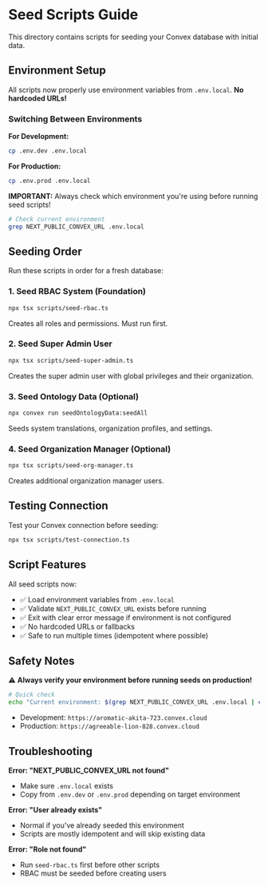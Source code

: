 # Seed Scripts Guide

This directory contains scripts for seeding your Convex database with initial data.

## Environment Setup

All scripts now properly use environment variables from `.env.local`. **No hardcoded URLs!**

### Switching Between Environments

**For Development:**
```bash
cp .env.dev .env.local
```

**For Production:**
```bash
cp .env.prod .env.local
```

**IMPORTANT:** Always check which environment you're using before running seed scripts!

```bash
# Check current environment
grep NEXT_PUBLIC_CONVEX_URL .env.local
```

## Seeding Order

Run these scripts in order for a fresh database:

### 1. Seed RBAC System (Foundation)
```bash
npx tsx scripts/seed-rbac.ts
```
Creates all roles and permissions. Must run first.

### 2. Seed Super Admin User
```bash
npx tsx scripts/seed-super-admin.ts
```
Creates the super admin user with global privileges and their organization.

### 3. Seed Ontology Data (Optional)
```bash
npx convex run seedOntologyData:seedAll
```
Seeds system translations, organization profiles, and settings.

### 4. Seed Organization Manager (Optional)
```bash
npx tsx scripts/seed-org-manager.ts
```
Creates additional organization manager users.

## Testing Connection

Test your Convex connection before seeding:

```bash
npx tsx scripts/test-connection.ts
```

## Script Features

All seed scripts now:
- ✅ Load environment variables from `.env.local`
- ✅ Validate `NEXT_PUBLIC_CONVEX_URL` exists before running
- ✅ Exit with clear error message if environment is not configured
- ✅ No hardcoded URLs or fallbacks
- ✅ Safe to run multiple times (idempotent where possible)

## Safety Notes

⚠️ **Always verify your environment before running seeds on production!**

```bash
# Quick check
echo "Current environment: $(grep NEXT_PUBLIC_CONVEX_URL .env.local | cut -d'=' -f2)"
```

- Development: `https://aromatic-akita-723.convex.cloud`
- Production: `https://agreeable-lion-828.convex.cloud`

## Troubleshooting

**Error: "NEXT_PUBLIC_CONVEX_URL not found"**
- Make sure `.env.local` exists
- Copy from `.env.dev` or `.env.prod` depending on target environment

**Error: "User already exists"**
- Normal if you've already seeded this environment
- Scripts are mostly idempotent and will skip existing data

**Error: "Role not found"**
- Run `seed-rbac.ts` first before other scripts
- RBAC must be seeded before creating users
